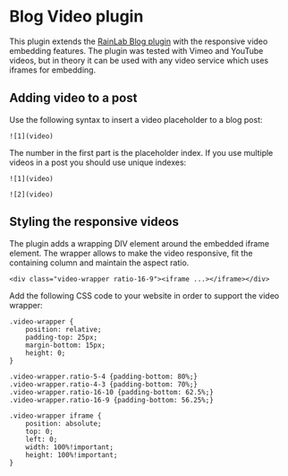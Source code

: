 # Blog Video plugin

This plugin extends the [RainLab Blog plugin](/plugin/rainlab-blog) with the responsive video embedding features. The plugin was tested with Vimeo and YouTube videos, but in theory it can be used with any video service which uses iframes for embedding.

## Adding video to a post

Use the following syntax to insert a video placeholder to a blog post:

    ![1](video)

The number in the first part is the placeholder index. If you use multiple videos in a post you should use unique indexes:

    ![1](video)

    ![2](video)

## Styling the responsive videos

The plugin adds a wrapping DIV element around the embedded iframe element. The wrapper allows to make the video responsive, fit the containing column and maintain the aspect ratio.

    <div class="video-wrapper ratio-16-9"><iframe ...></iframe></div>

Add the following CSS code to your website in order to support the video wrapper:

    .video-wrapper {
        position: relative;
        padding-top: 25px;
        margin-bottom: 15px;
        height: 0;
    }

    .video-wrapper.ratio-5-4 {padding-bottom: 80%;}
    .video-wrapper.ratio-4-3 {padding-bottom: 70%;}
    .video-wrapper.ratio-16-10 {padding-bottom: 62.5%;}
    .video-wrapper.ratio-16-9 {padding-bottom: 56.25%;}

    .video-wrapper iframe {
        position: absolute;
        top: 0;
        left: 0;
        width: 100%!important;
        height: 100%!important;
    }
